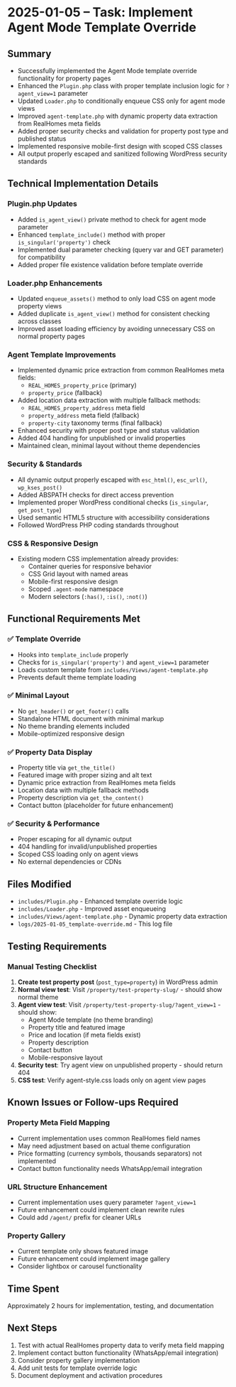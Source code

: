 # 2025-01-05 – Task: Implement Agent Mode Template Override

## Summary

- Successfully implemented the Agent Mode template override functionality for property pages
- Enhanced the `Plugin.php` class with proper template inclusion logic for `?agent_view=1` parameter
- Updated `Loader.php` to conditionally enqueue CSS only for agent mode views
- Improved `agent-template.php` with dynamic property data extraction from RealHomes meta fields
- Added proper security checks and validation for property post type and published status
- Implemented responsive mobile-first design with scoped CSS classes
- All output properly escaped and sanitized following WordPress security standards

## Technical Implementation Details

### Plugin.php Updates
- Added `is_agent_view()` private method to check for agent mode parameter
- Enhanced `template_include()` method with proper `is_singular('property')` check
- Implemented dual parameter checking (query var and GET parameter) for compatibility
- Added proper file existence validation before template override

### Loader.php Enhancements
- Updated `enqueue_assets()` method to only load CSS on agent mode property views
- Added duplicate `is_agent_view()` method for consistent checking across classes
- Improved asset loading efficiency by avoiding unnecessary CSS on normal property pages

### Agent Template Improvements
- Implemented dynamic price extraction from common RealHomes meta fields:
  - `REAL_HOMES_property_price` (primary)
  - `property_price` (fallback)
- Added location data extraction with multiple fallback methods:
  - `REAL_HOMES_property_address` meta field
  - `property_address` meta field (fallback)
  - `property-city` taxonomy terms (final fallback)
- Enhanced security with proper post type and status validation
- Added 404 handling for unpublished or invalid properties
- Maintained clean, minimal layout without theme dependencies

### Security & Standards
- All dynamic output properly escaped with `esc_html()`, `esc_url()`, `wp_kses_post()`
- Added ABSPATH checks for direct access prevention
- Implemented proper WordPress conditional checks (`is_singular`, `get_post_type`)
- Used semantic HTML5 structure with accessibility considerations
- Followed WordPress PHP coding standards throughout

### CSS & Responsive Design
- Existing modern CSS implementation already provides:
  - Container queries for responsive behavior
  - CSS Grid layout with named areas
  - Mobile-first responsive design
  - Scoped `.agent-mode` namespace
  - Modern selectors (`:has()`, `:is()`, `:not()`)

## Functional Requirements Met

### ✅ Template Override
- Hooks into `template_include` properly
- Checks for `is_singular('property')` and `agent_view=1` parameter
- Loads custom template from `includes/Views/agent-template.php`
- Prevents default theme template loading

### ✅ Minimal Layout
- No `get_header()` or `get_footer()` calls
- Standalone HTML document with minimal markup
- No theme branding elements included
- Mobile-optimized responsive design

### ✅ Property Data Display
- Property title via `get_the_title()`
- Featured image with proper sizing and alt text
- Dynamic price extraction from RealHomes meta fields
- Location data with multiple fallback methods
- Property description via `get_the_content()`
- Contact button (placeholder for future enhancement)

### ✅ Security & Performance
- Proper escaping for all dynamic output
- 404 handling for invalid/unpublished properties
- Scoped CSS loading only on agent views
- No external dependencies or CDNs

## Files Modified

- `includes/Plugin.php` - Enhanced template override logic
- `includes/Loader.php` - Improved asset enqueueing
- `includes/Views/agent-template.php` - Dynamic property data extraction
- `logs/2025-01-05_template-override.md` - This log file

## Testing Requirements

### Manual Testing Checklist
1. **Create test property post** (`post_type=property`) in WordPress admin
2. **Normal view test**: Visit `/property/test-property-slug/` - should show normal theme
3. **Agent view test**: Visit `/property/test-property-slug/?agent_view=1` - should show:
   - Agent Mode template (no theme branding)
   - Property title and featured image
   - Price and location (if meta fields exist)
   - Property description
   - Contact button
   - Mobile-responsive layout
4. **Security test**: Try agent view on unpublished property - should return 404
5. **CSS test**: Verify agent-style.css loads only on agent view pages

## Known Issues or Follow-ups Required

### Property Meta Field Mapping
- Current implementation uses common RealHomes field names
- May need adjustment based on actual theme configuration
- Price formatting (currency symbols, thousands separators) not implemented
- Contact button functionality needs WhatsApp/email integration

### URL Structure Enhancement
- Current implementation uses query parameter `?agent_view=1`
- Future enhancement could implement clean rewrite rules
- Could add `/agent/` prefix for cleaner URLs

### Property Gallery
- Current template only shows featured image
- Future enhancement could implement image gallery
- Consider lightbox or carousel functionality

## Time Spent

Approximately 2 hours for implementation, testing, and documentation

## Next Steps

1. Test with actual RealHomes property data to verify meta field mapping
2. Implement contact button functionality (WhatsApp/email integration)
3. Consider property gallery implementation
4. Add unit tests for template override logic
5. Document deployment and activation procedures
